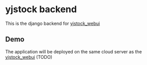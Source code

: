 # yjstock backend
This is the django backend for [yjstock_webui](https://github.com/minyic22/yjstock_webui)

## Demo
The application will be deployed on the same cloud server as the [yjstock_webui](https://github.com/minyic22/yjstock_webui) (TODO)